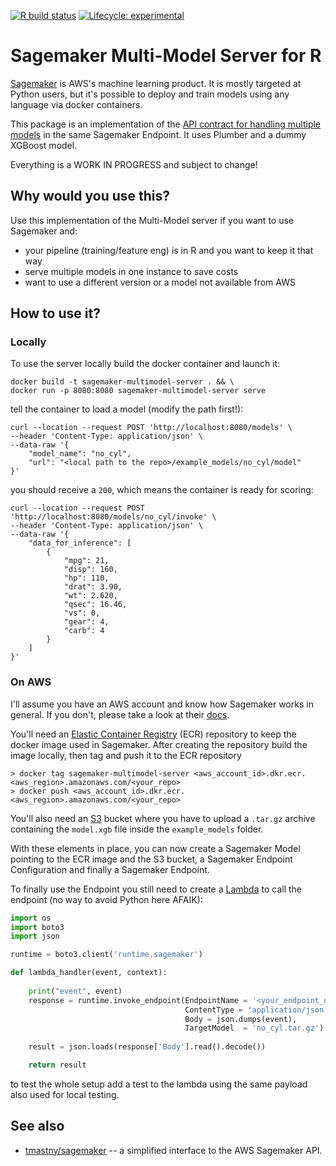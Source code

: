 <!-- badges: start -->
[![R build status](https://github.com/jcpsantiago/sagemaker-multimodel-R/workflows/R-CMD-check/badge.svg)](https://github.com/jcpsantiago/sagemaker-multimodel-R/actions)
[![Lifecycle: experimental](https://img.shields.io/badge/lifecycle-experimental-orange.svg)](https://www.tidyverse.org/lifecycle/#experimental)
<!-- badges: end -->

# Sagemaker Multi-Model Server for R
 
[Sagemaker](https://aws.amazon.com/sagemaker/) is AWS's machine learning product.
It is mostly targeted at Python users, but it's possible to deploy and train models using any language via docker containers.

This package is an implementation of the [API contract for handling multiple models](https://docs.aws.amazon.com/sagemaker/latest/dg/mms-container-apis.html) in the same Sagemaker Endpoint.
It uses Plumber and a dummy XGBoost model.

Everything is a WORK IN PROGRESS and subject to change! 

## Why would you use this?

Use this implementation of the Multi-Model server if you want to use Sagemaker and:

* your pipeline (training/feature eng) is in R and you want to keep it that way
* serve multiple models in one instance to save costs
* want to use a different version or a model not available from AWS

## How to use it?
### Locally
To use the server locally build the docker container and launch it:

```
docker build -t sagemaker-multimodel-server . && \
docker run -p 8080:8080 sagemaker-multimodel-server serve
```

tell the container to load a model (modify the path first!):

```
curl --location --request POST 'http://localhost:8080/models' \
--header 'Content-Type: application/json' \
--data-raw '{
    "model_name": "no_cyl",
    "url": "<local path to the repo>/example_models/no_cyl/model"
}'
```

you should receive a `200`, which means the container is ready for scoring:

```
curl --location --request POST 'http://localhost:8080/models/no_cyl/invoke' \
--header 'Content-Type: application/json' \
--data-raw '{
    "data_for_inference": [
        {
            "mpg": 21,
            "disp": 160,
            "hp": 110,
            "drat": 3.90,
            "wt": 2.620,
            "qsec": 16.46,
            "vs": 0,
            "gear": 4,
            "carb": 4
        }
    ]
}'
```

### On AWS

I'll assume you have an AWS account and know how Sagemaker works in general.
If you don't, please take a look at their [docs](https://docs.aws.amazon.com/sagemaker/latest/dg/how-it-works-hosting.html).

You'll need an [Elastic Container Registry](https://aws.amazon.com/ecr/) (ECR) repository to keep the docker image used in Sagemaker.
After creating the repository build the image locally, then tag and push it to the ECR repository

```
> docker tag sagemaker-multimodel-server <aws_account_id>.dkr.ecr.<aws_region>.amazonaws.com/<your_repo>
> docker push <aws_account_id>.dkr.ecr.<aws_region>.amazonaws.com/<your_repo>
```

You'll also need an [S3](https://aws.amazon.com/s3/) bucket where you have to upload a `.tar.gz` archive containing the `model.xgb` file inside the `example_models` folder.

With these elements in place, you can now create a Sagemaker Model pointing to
the ECR image and the S3 bucket, a Sagemaker Endpoint Configuration and finally
a Sagemaker Endpoint.

To finally use the Endpoint you still need to create a [Lambda](https://aws.amazon.com/lambda/) to call the endpoint (no way to avoid Python here AFAIK):

```python
import os
import boto3
import json

runtime = boto3.client('runtime.sagemaker')

def lambda_handler(event, context):
    
    print("event", event)
    response = runtime.invoke_endpoint(EndpointName = '<your_endpoint_name>',
                                       ContentType = 'application/json',
                                       Body = json.dumps(event),
                                       TargetModel  = 'no_cyl.tar.gz')
                                       
    result = json.loads(response['Body'].read().decode())

    return result
```

to test the whole setup add a test to the lambda using the same payload also used for local testing.

## See also
* [tmastny/sagemaker](https://github.com/tmastny/sagemaker) -- a simplified interface to the AWS Sagemaker API.
